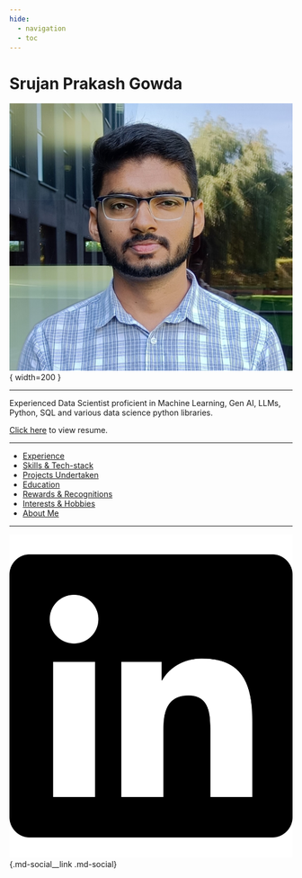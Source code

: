 ```yaml
---
hide:
  - navigation
  - toc
---
```


# **Srujan Prakash Gowda**
![image](./images/srujan_photo.jpg){ width=200 }

---

Experienced Data Scientist proficient in Machine Learning, Gen AI, LLMs, Python, SQL and various data science python libraries.

[Click here](https://drive.google.com/file/d/1DgGFgA0GO5jbP-PtXfOxFsKhrA3cB8E8/view?usp=sharing) to view resume.

---

- [Experience](./experience.md)
- [Skills & Tech-stack](./skills.md)
- [Projects Undertaken](./projects.md)
- [Education](./education.md)
- [Rewards & Recognitions](./recognition.md)
- [Interests & Hobbies](./interests.md)
- [About Me](./about.md)

---

[![LinkedIn](./images/svg/linkedin.svg)](https://www.linkedin.com/in/srujanpg/){.md-social\_\_link .md-social}

